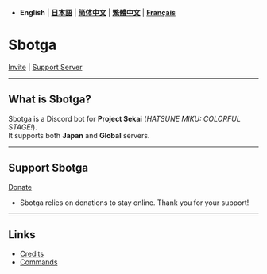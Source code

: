 - **English** | [**日本語**](README_jp.md) | [**简体中文**](README_zh.md) | [**繁體中文**](README_zh-tw.md) | [**Français**](README_fr.md)

# **Sbotga**  

[Invite](https://discord.com/oauth2/authorize?client_id=1322253224799109281) | [Support Server](https://discord.gg/JKANSRGPNW)  

---  

## **What is Sbotga?**  
Sbotga is a Discord bot for **Project Sekai** (*HATSUNE MIKU: COLORFUL STAGE!*).  
It supports both **Japan** and **Global** servers.  

---  

## **Support Sbotga**  
[Donate](https://ko-fi.com/uselessyum)  
- Sbotga relies on donations to stay online. Thank you for your support!  

---  

## **Links**  
- [Credits](en/CREDITS.md)  
- [Commands](en/COMMANDS.md)  
